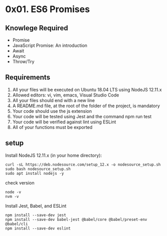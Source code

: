 # 0x01. ES6 Promises



## Knowlege Required
<ul>
<li>Promise</li>
<li>JavaScript Promise: An introduction</li>
<li>Await</li>
<li>Async</li>
<li>Throw/Try</li>
</ul>




## Requirements
1. All your files will be executed on Ubuntu 18.04 LTS using NodeJS 12.11.x
2. Allowed editors: vi, vim, emacs, Visual Studio Code
3. All your files should end with a new line
4. A README.md file, at the root of the folder of the project, is mandatory
5. Your code should use the js extension
6. Your code will be tested using Jest and the command npm run test
7. Your code will be verified against lint using ESLint
8. All of your functions must be exported





## setup

Install NodeJS 12.11.x
(in your home directory):

```
curl -sL https://deb.nodesource.com/setup_12.x -o nodesource_setup.sh
sudo bash nodesource_setup.sh
sudo apt install nodejs -y
```

check version
```
node -v
nvm -v 
```

Install Jest, Babel, and ESLint
```
npm install --save-dev jest
npm install --save-dev babel-jest @babel/core @babel/preset-env @babel/cli
npm install --save-dev eslint
```



